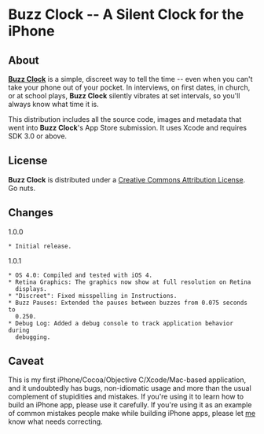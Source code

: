 Buzz Clock -- A Silent Clock for the iPhone
==========


About
-----

**[Buzz Clock](http://buzzclockapp.com)** is a simple, discreet way to tell the
time -- even when you can't take your phone out of your pocket. In interviews,
on first dates, in church, or at school plays, **Buzz Clock** silently vibrates
at set intervals, so you'll always know what time it is.

This distribution includes all the source code, images and metadata that went
into **Buzz Clock**'s App Store submission. It uses Xcode and requires SDK 3.0
or above.


License
-------

**Buzz Clock** is distributed under a [Creative Commons Attribution
License](http://creativecommons.org/licenses/by/3.0/).  Go nuts.


Changes
-------

1.0.0

	* Initial release.

1.0.1

	* OS 4.0: Compiled and tested with iOS 4.
	* Retina Graphics: The graphics now show at full resolution on Retina
	  displays.
	* "Discreet": Fixed misspelling in Instructions.
	* Buzz Pauses: Extended the pauses between buzzes from 0.075 seconds to
	  0.250.
	* Debug Log: Added a debug console to track application behavior during
	  debugging.


Caveat
------

This is my first iPhone/Cocoa/Objective C/Xcode/Mac-based application, and it
undoubtedly has bugs, non-idiomatic usage and more than the usual complement
of stupidities and mistakes.  If you're using it to learn how to build an
iPhone app, please use it carefully.  If you're using it as an example of
common mistakes people make while building iPhone apps, please let
[me](mailto:greg@eod.com) know what needs correcting.
